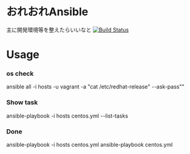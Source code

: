 # おれおれAnsible
主に開発環境等を整えたらいいなと
[![Build Status](https://travis-ci.org/oomatomo/my-ansible.svg)](https://travis-ci.org/oomatomo/my-ansible)

# Usage

### os check
ansible all -i hosts -u vagrant -a "cat /etc/redhat-release" --ask-pass""
### Show task
ansible-playbook -i hosts centos.yml --list-tasks

### Done
ansible-playbook -i hosts centos.yml
ansible-playbook centos.yml
